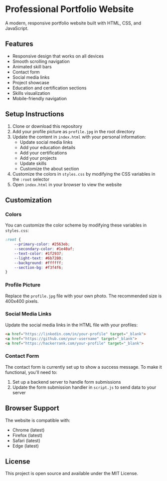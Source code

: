 # Professional Portfolio Website

A modern, responsive portfolio website built with HTML, CSS, and JavaScript.

## Features

- Responsive design that works on all devices
- Smooth scrolling navigation
- Animated skill bars
- Contact form
- Social media links
- Project showcase
- Education and certification sections
- Skills visualization
- Mobile-friendly navigation

## Setup Instructions

1. Clone or download this repository
2. Add your profile picture as `profile.jpg` in the root directory
3. Update the content in `index.html` with your personal information:
   - Update social media links
   - Add your education details
   - Add your certifications
   - Add your projects
   - Update skills
   - Customize the about section
4. Customize the colors in `styles.css` by modifying the CSS variables in the `:root` selector
5. Open `index.html` in your browser to view the website

## Customization

### Colors
You can customize the color scheme by modifying these variables in `styles.css`:
```css
:root {
    --primary-color: #2563eb;
    --secondary-color: #1e40af;
    --text-color: #1f2937;
    --light-text: #6b7280;
    --background: #ffffff;
    --section-bg: #f3f4f6;
}
```

### Profile Picture
Replace the `profile.jpg` file with your own photo. The recommended size is 400x400 pixels.

### Social Media Links
Update the social media links in the HTML file with your profiles:
```html
<a href="https://linkedin.com/in/your-profile" target="_blank">
<a href="https://github.com/your-username" target="_blank">
<a href="https://hackerrank.com/your-profile" target="_blank">
```

### Contact Form
The contact form is currently set up to show a success message. To make it functional, you'll need to:
1. Set up a backend server to handle form submissions
2. Update the form submission handler in `script.js` to send data to your server

## Browser Support

The website is compatible with:
- Chrome (latest)
- Firefox (latest)
- Safari (latest)
- Edge (latest)

## License

This project is open source and available under the MIT License. 